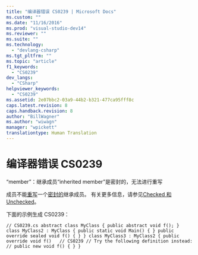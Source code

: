 ```yaml
---
title: "编译器错误 CS0239 | Microsoft Docs"
ms.custom: ""
ms.date: "11/16/2016"
ms.prod: "visual-studio-dev14"
ms.reviewer: ""
ms.suite: ""
ms.technology: 
  - "devlang-csharp"
ms.tgt_pltfrm: ""
ms.topic: "article"
f1_keywords: 
  - "CS0239"
dev_langs: 
  - "CSharp"
helpviewer_keywords: 
  - "CS0239"
ms.assetid: 2e07bbc2-03a9-44b2-b321-477ca95fff8c
caps.latest.revision: 8
caps.handback.revision: 8
author: "BillWagner"
ms.author: "wiwagn"
manager: "wpickett"
translationtype: Human Translation
---
```

# 编译器错误 CS0239
“member”：继承成员“inherited member”是密封的，无法进行重写  
  
 成员不能[重写](../../csharp/language-reference/keywords/override.md)一个[密封的](../../csharp/language-reference/keywords/sealed.md)继承成员。 有关更多信息，请参见[Checked 和 Unchecked](../../csharp/language-reference/keywords/checked-and-unchecked.md)。  
  
 下面的示例生成 CS0239：  
  
```  
// CS0239.cs abstract class MyClass { public abstract void f(); } class MyClass2 : MyClass { public static void Main() { } public override sealed void f() { } } class MyClass3 : MyClass2 { public override void f()   // CS0239 // Try the following definition instead: // public new void f() { } }  
```
